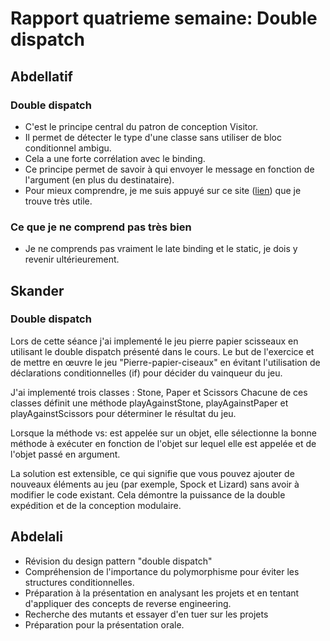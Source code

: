 # Rapport quatrieme semaine: Double dispatch

## Abdellatif

### Double dispatch

- C'est le principe central du patron de conception Visitor.
- Il permet de détecter le type d'une classe sans utiliser de bloc conditionnel ambigu.
- Cela a une forte corrélation avec le binding.
- Ce principe permet de savoir à qui envoyer le message en fonction de l'argument (en plus du destinataire).
- Pour mieux comprendre, je me suis appuyé sur ce site ([lien](https://refactoring.guru/design-patterns/visitor-double-dispatch)) que je trouve très utile.

### Ce que je ne comprend pas très bien

- Je ne comprends pas vraiment le late binding et le static, je dois y revenir ultérieurement.


## Skander


### Double dispatch

Lors de cette séance j'ai implementé le jeu pierre papier scisseaux en utilisant le double dispatch présenté dans le cours.
Le but de l'exercice et de mettre en œuvre le jeu "Pierre-papier-ciseaux" en évitant l'utilisation de déclarations conditionnelles (if) pour décider du vainqueur du jeu.

J'ai implementé trois classes : Stone, Paper et Scissors
Chacune de ces classes définit une méthode playAgainstStone, playAgainstPaper et playAgainstScissors pour déterminer le résultat du jeu.

Lorsque la méthode vs: est appelée sur un objet, elle sélectionne la bonne méthode à exécuter en fonction de l'objet sur lequel elle est appelée et de l'objet passé en argument.

La solution est extensible, ce qui signifie que vous pouvez ajouter de nouveaux éléments au jeu (par exemple, Spock et Lizard) sans avoir à modifier le code existant. Cela démontre la puissance de la double expédition et de la conception modulaire.
## Abdelali

- Révision du design pattern "double dispatch"
- Compréhension de l'importance du polymorphisme pour éviter les structures conditionnelles.
- Préparation à la présentation en analysant les projets et en tentant d'appliquer des concepts de reverse engineering.
- Recherche des mutants et essayer d'en tuer sur les projets
- Préparation pour la présentation orale.
